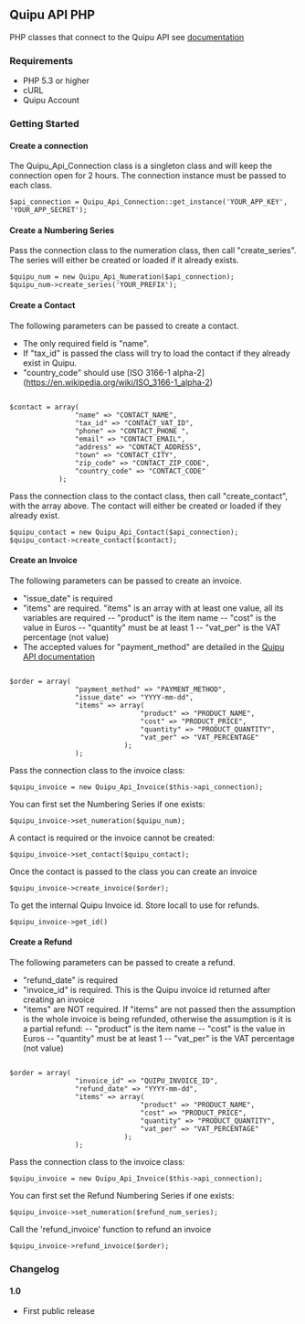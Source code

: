 ## Quipu API PHP ##

PHP classes that connect to the Quipu API see [documentation](http://quipuapp.github.io/api-v1-docs/)

### Requirements

- PHP 5.3 or higher
- cURL
- Quipu Account

### Getting Started

#### Create a connection

The Quipu_Api_Connection class is a singleton class and will keep the connection open for 2 hours.  The connection instance must be passed to each class.

<pre><code>$api_connection = Quipu_Api_Connection::get_instance('YOUR_APP_KEY', 'YOUR_APP_SECRET');</code></pre>

#### Create a Numbering Series
Pass the connection class to the numeration class, then call "create_series".  The series will either be created or loaded if it already exists.

<pre><code>$quipu_num = new Quipu_Api_Numeration($api_connection);
$quipu_num->create_series('YOUR_PREFIX');</code></pre>

#### Create a Contact
The following parameters can be passed to create a contact.  
- The only required field is "name".  
- If "tax_id" is passed the class will try to load the contact if they already exist in Quipu.
- "country_code" should use [ISO 3166-1 alpha-2] (https://en.wikipedia.org/wiki/ISO_3166-1_alpha-2)

<pre><code>
$contact = array(
	    		"name" => "CONTACT_NAME",
	            "tax_id" => "CONTACT_VAT_ID",
	            "phone" => "CONTACT_PHONE ",
	            "email" => "CONTACT_EMAIL",
	            "address" => "CONTACT_ADDRESS",
	            "town" => "CONTACT_CITY",
	            "zip_code" => "CONTACT_ZIP_CODE",
	            "country_code" => "CONTACT_CODE"
			);
</code></pre>

Pass the connection class to the contact class, then call "create_contact", with the array above.  The contact will either be created or loaded if they already exist.

<pre><code>$quipu_contact = new Quipu_Api_Contact($api_connection);
$quipu_contact->create_contact($contact);</code></pre>

#### Create an Invoice
The following parameters can be passed to create an invoice.  
- "issue_date" is required
- "items" are required. "items" is an array with at least one value, all its variables are required
-- "product" is the item name
-- "cost" is the value in Euros
-- "quantity" must be at least 1
-- "vat_per" is the VAT percentage (not value)
- The accepted values for "payment_method" are detailed in the [Quipu API documentation](http://quipuapp.github.io/api-v1-docs/?shell#attributes)

<pre><code>
$order = array(
	    		"payment_method" => "PAYMENT_METHOD",
	            "issue_date" => "YYYY-mm-dd",
	            "items" => array(
				            	"product" => "PRODUCT_NAME",
				            	"cost" => "PRODUCT_PRICE",
				            	"quantity" => "PRODUCT_QUANTITY",
				            	"vat_per" => "VAT_PERCENTAGE"
				            );
	            );
</code></pre>

Pass the connection class to the invoice class:

<pre><code>$quipu_invoice = new Quipu_Api_Invoice($this->api_connection);</code></pre>

You can first set the Numbering Series if one exists:

<pre><code>$quipu_invoice->set_numeration($quipu_num);</code></pre>

A contact is required or the invoice cannot be created:

<pre><code>$quipu_invoice->set_contact($quipu_contact);</code></pre>

Once the contact is passed to the class you can create an invoice

<pre><code>$quipu_invoice->create_invoice($order);</code></pre>

To get the internal Quipu Invoice id.  Store locall to use for refunds.
<pre><code>$quipu_invoice->get_id()</code></pre>

#### Create a Refund
The following parameters can be passed to create a refund.  
- "refund_date" is required
- "invoice_id" is required.  This is the Quipu invoice id returned after creating an invoice 
- "items" are NOT required. If "items" are not passed then the assumption is the whole invoice is being refunded, otherwise the assumption is it is a partial refund:
-- "product" is the item name
-- "cost" is the value in Euros
-- "quantity" must be at least 1
-- "vat_per" is the VAT percentage (not value)

<pre><code>
$order = array(
	    		"invoice_id" => "QUIPU_INVOICE_ID",
	            "refund_date" => "YYYY-mm-dd",
	            "items" => array(
				            	"product" => "PRODUCT_NAME",
				            	"cost" => "PRODUCT_PRICE",
				            	"quantity" => "PRODUCT_QUANTITY",
				            	"vat_per" => "VAT_PERCENTAGE"
				            );
	            );
</code></pre>

Pass the connection class to the invoice class:

<pre><code>$quipu_invoice = new Quipu_Api_Invoice($this->api_connection);</code></pre>

You can first set the Refund Numbering Series if one exists:

<pre><code>$quipu_invoice->set_numeration($refund_num_series);</code></pre>

Call the 'refund_invoice' function to refund an invoice

<pre><code>$quipu_invoice->refund_invoice($order);</code></pre>

### Changelog

#### 1.0
* First public release